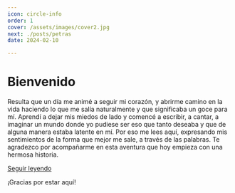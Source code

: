 ```yaml
---
icon: circle-info
order: 1
cover: /assets/images/cover2.jpg
next: ./posts/petras
date: 2024-02-10

---
```


# Bienvenido

Resulta que un día me animé a seguir mi corazón, y abrirme camino en la vida haciendo lo que me salía naturalmente y que significaba un goce para mí. Aprendí a dejar mis miedos de lado y comencé a escribir, a cantar, a imaginar un mundo donde yo pudiese ser eso que tanto deseaba y que de alguna manera estaba latente en mí. Por eso me lees aquí, expresando mis sentimientos de la forma que mejor me sale, a través de las palabras. Te agradezco por acompañarme en esta aventura que hoy empieza con una hermosa historia.

<a v-if="false" href="intro.html">Seguir leyendo</a>
<!-- more -->

¡Gracias por estar aquí!
